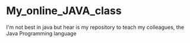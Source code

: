 # My_online_JAVA_class
I'm not best in java but hear is my repository to teach my colleagues, the Java Programming language

